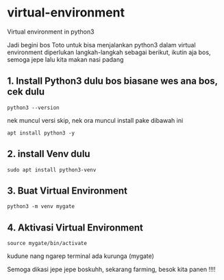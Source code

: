 # virtual-environment
Virtual environment in python3


Jadi begini bos Toto
untuk bisa menjalankan python3 dalam virtual environment diperlukan langkah-langkah sebagai berikut, ikutin aja bos, semoga jepe lalu kita makan nasi padang



## 1. Install Python3 dulu bos biasane wes ana bos, cek dulu

```
python3 --version
```
nek muncul versi skip, nek ora muncul install pake dibawah ini

```
apt install python3 -y
```

## 2. install Venv dulu

```
sudo apt install python3-venv
```

## 3. Buat Virtual Environment

```
python3 -m venv mygate
```

## 4. Aktivasi Virtual Environment

```
source mygate/bin/activate
```

kudune nang ngarep terminal ada kurunga (mygate)

Semoga dikasi jepe jepe boskuhh, sekarang farming, besok kita panen !!!!

